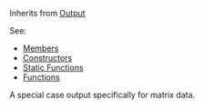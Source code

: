 <!-- MATRIX OUTPUT -->

Inherits from [Output](../output/output.md)

See:

* [Members](members.md)
* [Constructors](constructors.md)
* [Static Functions](statics.md)
* [Functions](functions.md)

A special case output specifically for matrix data.
